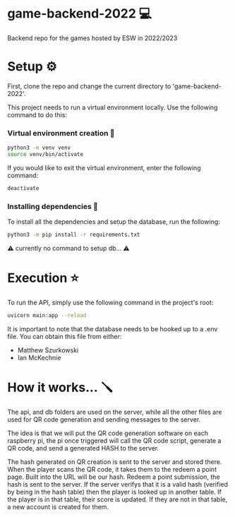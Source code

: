 # game-backend-2022 :computer:
Backend repo for the games hosted by ESW in 2022/2023


# Setup :gear:

First, clone the repo and change the current directory to 'game-backend-2022'.

This project needs to run a virtual environment locally. Use the following command to do this:

### Virtual environment creation :toolbox:

```bash
python3 -m venv venv
source venv/bin/activate
```
If you would like to exit the virtual environment, enter the following command:

```bash
deactivate
```

### Installing dependencies :hammer:

To install all the dependencies and setup the database, run the following:

```bash
python3 -m pip install -r requirements.txt
```
:warning: currently no command to setup db... :warning:

# Execution :star:

To run the API, simply use the following command in the project's root:

```bash
uvicorn main:app --reload
```

It is important to note that the database needs to be hooked up to a .env file. You can obtain this file from either:
- Matthew Szurkowski
- Ian McKechnie


# How it works... :screwdriver:

The api, and db folders are used on the server, while all the other files are used for QR code generation and sending messages to the server.

The idea is that we will put the QR code generation software on each raspberry pi, the pi once triggered will call the QR code script, generate a QR code, and send a generated HASH to the server.

The hash generated on QR creation is sent to the server and stored there. When the player scans the QR code, it takes them to the redeem a point page. Built into the URL will be our hash. Redeem a point submission, the hash is sent to the server. If the server verifys that it is a valid hash (verified by being in the hash table) then the player is looked up in another table. If the player is in that table, their score is updated. If they are not in that table, a new account is created for them.

